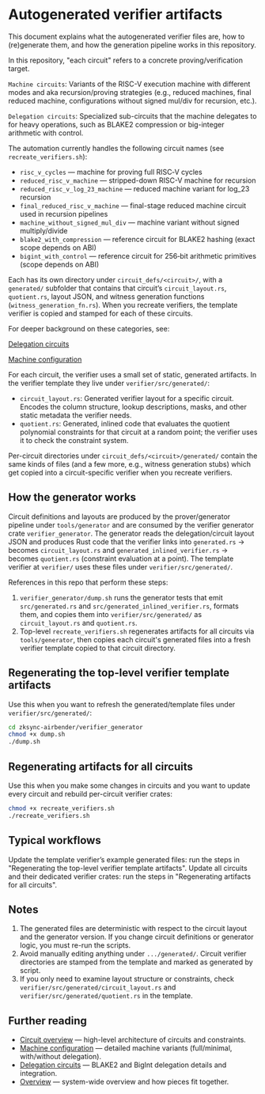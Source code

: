 # Autogenerated verifier artifacts

This document explains what the autogenerated verifier files are, how to (re)generate them, and how the generation pipeline works in this repository.

In this repository, "each circuit" refers to a concrete proving/verification target.

`Machine circuits`: Variants of the RISC-V execution machine with different modes and aka recursion/proving strategies (e.g., reduced machines, final reduced machine, configurations without signed mul/div for recursion, etc.).

`Delegation circuits`: Specialized sub-circuits that the machine delegates to for heavy operations, such as BLAKE2 compression or big-integer arithmetic with control.

The automation currently handles the following circuit names (see `recreate_verifiers.sh`):

- `risc_v_cycles` — machine for proving full RISC‑V cycles
- `reduced_risc_v_machine` — stripped-down RISC-V machine for recursion
- `reduced_risc_v_log_23_machine` — reduced machine variant for log_23 recursion
- `final_reduced_risc_v_machine` — final-stage reduced machine circuit used in recursion pipelines
- `machine_without_signed_mul_div` — machine variant without signed multiply/divide
- `blake2_with_compression` — reference circuit for BLAKE2 hashing (exact scope depends on ABI)
- `bigint_with_control` — reference circuit for 256‑bit arithmetic primitives (scope depends on ABI)

Each has its own directory under `circuit_defs/<circuit>/`, with a `generated/` subfolder that contains that circuit’s `circuit_layout.rs`, `quotient.rs`, layout JSON, and witness generation functions (`witness_generation_fn.rs`). When you recreate verifiers, the template verifier is copied and stamped for each of these circuits.

For deeper background on these categories, see:

[Delegation circuits](./delegation_circuits.md) 

[Machine configuration](./machine_configuration.md)

For each circuit, the verifier uses a small set of static, generated artifacts. In the verifier template they live under `verifier/src/generated/`:

- `circuit_layout.rs`: Generated verifier layout for a specific circuit. Encodes the column structure, lookup descriptions, masks, and other static metadata the verifier needs.
- `quotient.rs`: Generated, inlined code that evaluates the quotient polynomial constraints for that circuit at a random point; the verifier uses it to check the constraint system.

Per-circuit directories under `circuit_defs/<circuit>/generated/` contain the same kinds of files (and a few more, e.g., witness generation stubs) which get copied into a circuit-specific verifier when you recreate verifiers.


## How the generator works

Circuit definitions and layouts are produced by the prover/generator pipeline under `tools/generator` and are consumed by the verifier generator crate `verifier_generator`. The generator reads the delegation/circuit layout JSON and produces Rust code that the verifier links into `generated.rs` -> becomes `circuit_layout.rs` and `generated_inlined_verifier.rs` -> becomes `quotient.rs` (constraint evaluation at a point). The template verifier at `verifier/` uses these files under `verifier/src/generated/`.

References in this repo that perform these steps:

1. `verifier_generator/dump.sh` runs the generator tests that emit `src/generated.rs` and `src/generated_inlined_verifier.rs`, formats them, and copies them into `verifier/src/generated/` as `circuit_layout.rs` and `quotient.rs`.
2. Top-level `recreate_verifiers.sh` regenerates artifacts for all circuits via `tools/generator`, then copies each circuit's generated files into a fresh verifier template copied to that circuit directory.

## Regenerating the top-level verifier template artifacts

Use this when you want to refresh the generated/template files under `verifier/src/generated/`:

```bash
cd zksync-airbender/verifier_generator
chmod +x dump.sh
./dump.sh
```

## Regenerating artifacts for all circuits 

Use this when you make some changes in circuits and you want to update every circuit and rebuild per-circuit verifier crates:

```bash
chmod +x recreate_verifiers.sh
./recreate_verifiers.sh
```

## Typical workflows

Update the template verifier’s example generated files: run the steps in "Regenerating the top-level verifier template artifacts".
Update all circuits and their dedicated verifier crates: run the steps in "Regenerating artifacts for all circuits".

## Notes 

1. The generated files are deterministic with respect to the circuit layout and the generator version. If you change circuit definitions or generator logic, you must re-run the scripts.
2. Avoid manually editing anything under `.../generated/`. Circuit verifier directories are stamped from the template and marked as generated by script.
3. If you only need to examine layout structure or constraints, check `verifier/src/generated/circuit_layout.rs` and `verifier/src/generated/quotient.rs` in the template.

## Further reading

- [Circuit overview](./circuit_overview.md) — high-level architecture of circuits and constraints.
- [Machine configuration](./machine_configuration.md) — detailed machine variants (full/minimal, with/without delegation).
- [Delegation circuits](./delegation_circuits.md) — BLAKE2 and BigInt delegation details and integration.
- [Overview](./overview.md) — system-wide overview and how pieces fit together.
